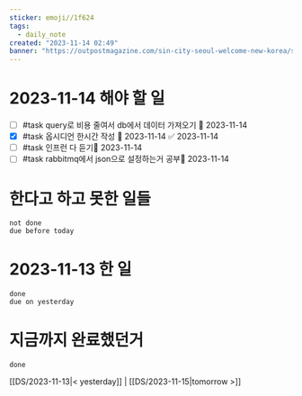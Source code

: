 ```yaml
---
sticker: emoji//1f624
tags:
  - daily_note
created: "2023-11-14 02:49"
banner: "https://outpostmagazine.com/sin-city-seoul-welcome-new-korea/seoul-skyline-photo/"
---
```


# 2023-11-14 해야 할 일

- [ ] #task query로 비용 줄여서 db에서 데이터 가져오기 📅 2023-11-14
- [x] #task 옵시디언 한시간 작성 📅 2023-11-14 ✅ 2023-11-14
- [ ] #task 인프런 다 듣기📅 2023-11-14 
- [ ] #task rabbitmq에서 json으로 설정하는거 공부📅 2023-11-14 

# 한다고 하고 못한 일들
```tasks
not done
due before today
```
# 2023-11-13 한 일
```tasks
done
due on yesterday
```
# 지금까지 완료했던거 
```tasks
done
```
[[DS/2023-11-13|< yesterday]] | [[DS/2023-11-15|tomorrow >]]